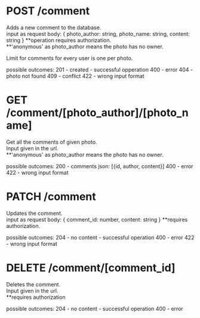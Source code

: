 # POST /comment
Adds a new comment to the database.  
input as request body: {
    photo_author: string,
    photo_name: string,
    content: string
}
**operation requires authorization.  
**'anonymous' as photo_author means the photo has no owner.  

Limit for comments for every user is one per photo.  

possible outcomes:
    201 - created - successful opperation
    400 - error
    404 - photo not found
    409 - conflict
    422 - wrong input format

# GET /comment/[photo_author]/[photo_name]
Get all the comments of given photo.  
Input given in the url.  
**'anonymous' as photo_author means the photo has no owner.  

possible outcomes:
    200 - comments json: [{id, author, content}]
    400 - error
    422 - wrong input format

# PATCH /comment
Updates the comment.  
input as request body: {
    comment_id: number,
    content: string
}
**requires authorization.  

possible outcomes:
    204 - no content - successful operation
    400 - error
    422 - wrong input format

# DELETE /comment/[comment_id]
Deletes the comment.  
Input given in the url.  
**requires authorization

possible outcomes:
    204 - no content - successful operation
    400 - error
